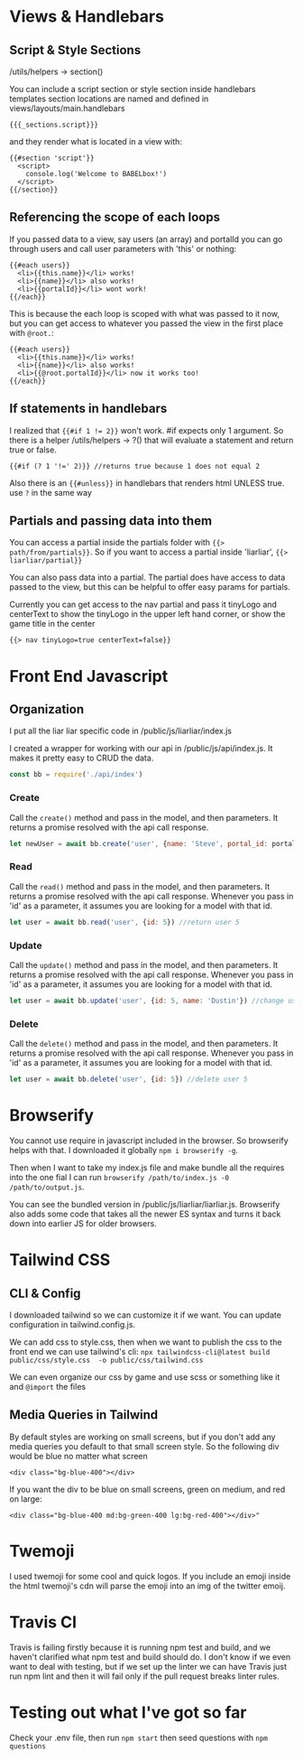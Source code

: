 # Views & Handlebars
## Script & Style Sections
/utils/helpers -> section()

You can include a script section or style section inside handlebars templates
section locations are named and defined in views/layouts/main.handlebars
```
{{{_sections.script}}}
```
and they render what is located in a view with:
```
{{#section 'script'}}
  <script>
    console.log('Welcome to BABELbox!')
  </script>
{{/section}}
```

## Referencing the scope of each loops
If you passed data to a view, say users (an array) and portalId you can go through
users and call user parameters with 'this' or nothing:
```
{{#each users}}
  <li>{{this.name}}</li> works!
  <li>{{name}}</li> also works!
  <li>{{portalId}}</li> wont work!
{{/each}}
```
This is because the each loop is scoped with what was passed to it now, but you
can get access to whatever you passed the view in the first place with `@root.`:
```
{{#each users}}
  <li>{{this.name}}</li> works!
  <li>{{name}}</li> also works!
  <li>{{@root.portalId}}</li> now it works too!
{{/each}}
```

## If statements in handlebars
I realized that `{{#if 1 != 2}}` won't work. #if expects only 1 argument. So there is a helper
/utils/helpers -> ?() that will evaluate a statement and return true or false.
```
{{#if (? 1 '!=' 2)}} //returns true because 1 does not equal 2
```

Also there is an `{{#unless}}` in handlebars that renders html UNLESS true. use `?` in the same way

## Partials and passing data into them
You can access a partial inside the partials folder with `{{> path/from/partials}}`.
So if you want to access a partial inside 'liarliar', `{{> liarliar/partial}}`

You can also pass data into a partial. The partial does have access to data passed to the view,
but this can be helpful to offer easy params for partials.

Currently you can get access to the nav partial and pass it tinyLogo and centerText
to show the tinyLogo in the upper left hand corner, or show the game title in the center
```
{{> nav tinyLogo=true centerText=false}}
```

# Front End Javascript
## Organization
I put all the liar liar specific code in /public/js/liarliar/index.js

I created a wrapper for working with our api in /public/js/api/index.js. It makes
it pretty easy to CRUD the data.

```javascript
const bb = require('./api/index')
```
### Create
Call the `create()` method and pass in the model, and then parameters. It returns a promise
resolved with the api call response.
```javascript
let newUser = await bb.create('user', {name: 'Steve', portal_id: portal.id}) //create user 'Steve'
```

### Read
Call the `read()` method and pass in the model, and then parameters. It returns a promise
resolved with the api call response. Whenever you pass in 'id' as a parameter, it
assumes you are looking for a model with that id.
```javascript
let user = await bb.read('user', {id: 5}) //return user 5
```

### Update
Call the `update()` method and pass in the model, and then parameters. It returns a promise
resolved with the api call response. Whenever you pass in 'id' as a parameter, it
assumes you are looking for a model with that id.
```javascript
let user = await bb.update('user', {id: 5, name: 'Dustin'}) //change user 5 name to 'Dustin'
```

### Delete
Call the `delete()` method and pass in the model, and then parameters. It returns a promise
resolved with the api call response. Whenever you pass in 'id' as a parameter, it
assumes you are looking for a model with that id.
```javascript
let user = await bb.delete('user', {id: 5}) //delete user 5
```

# Browserify
You cannot use require in javascript included in the browser. So browserify helps with that.
I downloaded it globally `npm i browserify -g`.

Then when I want to take my index.js file and
make bundle all the requires into the one fial I can run
`browserify /path/to/index.js -0 /path/to/output.js`.

You can see the bundled version in /public/js/liarliar/liarliar.js. Browserify also adds some code
that takes all the newer ES syntax and turns it back down into earlier JS for older browsers.

# Tailwind CSS
## CLI & Config
I downloaded tailwind so we can customize it if we want. You can update configuration in
tailwind.config.js.

We can add css to style.css, then when we want to publish the css to the front end we can use
tailwind's cli: `npx tailwindcss-cli@latest build public/css/style.css  -o public/css/tailwind.css`

We can even organize our css by game and use scss or something like it and `@import` the files

## Media Queries in Tailwind
By default styles are working on small screens, but if you don't add any media queries you default to
that small screen style. So the following div would be blue no matter what screen
```
<div class="bg-blue-400"></div>
```
If you want the div to be blue on small screens, green on medium, and red on large:
```
<div class="bg-blue-400 md:bg-green-400 lg:bg-red-400"></div>"
```

# Twemoji
I used twemoji for some cool and quick logos. If you include an emoji inside the html twemoji's cdn
will parse the emoji into an img of the twitter emoij.

# Travis CI
Travis is failing firstly because it is running npm test and build, and we haven't clarified
what npm test and build should do. I don't know if we even want to deal with testing, but
if we set up the linter we can have Travis just run npm lint and then it will fail only if
the pull request breaks linter rules.

# Testing out what I've got so far
Check your .env file, then run `npm start` then seed questions with `npm questions`

